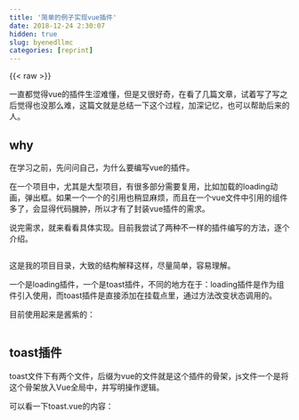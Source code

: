 ```yaml
---
title: '简单的例子实现vue插件' 
date: 2018-12-24 2:30:07
hidden: true
slug: byenedllmc
categories: [reprint]
---
```


{{< raw >}}

                    
<p>一直都觉得vue的插件生涩难懂，但是又很好奇，在看了几篇文章，试着写了写之后觉得也没那么难，这篇文就是总结一下这个过程，加深记忆，也可以帮助后来的人。</p>
<h2 id="articleHeader0">why</h2>
<p>在学习之前，先问问自己，为什么要编写vue的插件。</p>
<p>在一个项目中，尤其是大型项目，有很多部分需要复用，比如加载的loading动画，弹出框。如果一个一个的引用也稍显麻烦，而且在一个vue文件中引用的组件多了，会显得代码臃肿，所以才有了封装vue插件的需求。</p>
<p>说完需求，就来看看具体实现。目前我尝试了两种不一样的插件编写的方法，逐个介绍。</p>
<p><span class="img-wrap"><img data-src="/img/remote/1460000012224643?w=704&amp;h=530" src="https://static.alili.tech/img/remote/1460000012224643?w=704&amp;h=530" alt="" title="" style="cursor: pointer; display: inline;"></span></p>
<p>这是我的项目目录，大致的结构解释这样，尽量简单，容易理解。</p>
<p>一个是loading插件，一个是toast插件，不同的地方在于：loading插件是作为组件引入使用，而toast插件是直接添加在挂载点里，通过方法改变状态调用的。</p>
<p>目前使用起来是酱紫的：</p>
<p><span class="img-wrap"><img data-src="/img/remote/1460000012224644?w=672&amp;h=720" src="https://static.alili.tech/img/remote/1460000012224644?w=672&amp;h=720" alt="" title="" style="cursor: pointer;"></span></p>
<h2 id="articleHeader1">toast插件</h2>
<p>toast文件下有两个文件，后缀为vue的文件就是这个插件的骨架，js文件一个是将这个骨架放入Vue全局中，并写明操作逻辑。</p>
<p>可以看一下toast.vue的内容：</p>
<div class="widget-codetool" style="display:none;">
      <div class="widget-codetool--inner">
      <span class="selectCode code-tool" data-toggle="tooltip" data-placement="top" title="" data-original-title="全选"></span>
      <span type="button" class="copyCode code-tool" data-toggle="tooltip" data-placement="top" data-clipboard-text="<template>
    <transition name=&quot;fade&quot;>
        <div class=&quot;toast&quot; v-show=&quot;show&quot;>
            "{{"message"}}"
        </div>

    </transition>
</template>

<script>
export default {
  data() {
    return {
      show: false,
      message: &quot;&quot;
    };
  }
};
</script>

<style lang=&quot;scss&quot; scoped>
.toast {
  position: fixed;
  top: 40%;
  left: 50%;
  margin-left: -15vw;
  padding: 2vw;
  width: 30vw;
  font-size: 4vw;
  color: #fff;
  text-align: center;
  background-color: rgba(0, 0, 0, 0.8);
  border-radius: 5vw;
  z-index: 999;
}

.fade-enter-active,
.fade-leave-active {
  transition: 0.3s ease-out;
}
.fade-enter {
  opacity: 0;
  transform: scale(1.2);
}
.fade-leave-to {
  opacity: 0;
  transform: scale(0.8);
}
</style>" title="" data-original-title="复制"></span>
      <span type="button" class="saveToNote code-tool" data-toggle="tooltip" data-placement="top" title="" data-original-title="放进笔记"></span>
      </div>
      </div><pre class="javascript hljs"><code class="js">&lt;template&gt;
    <span class="xml"><span class="hljs-tag">&lt;<span class="hljs-name">transition</span> <span class="hljs-attr">name</span>=<span class="hljs-string">"fade"</span>&gt;</span>
        <span class="hljs-tag">&lt;<span class="hljs-name">div</span> <span class="hljs-attr">class</span>=<span class="hljs-string">"toast"</span> <span class="hljs-attr">v-show</span>=<span class="hljs-string">"show"</span>&gt;</span>
            "{{"message"}}"
        <span class="hljs-tag">&lt;/<span class="hljs-name">div</span>&gt;</span>

    <span class="hljs-tag">&lt;/<span class="hljs-name">transition</span>&gt;</span></span>
&lt;<span class="hljs-regexp">/template&gt;

&lt;script&gt;
export default {
  data() {
    return {
      show: false,
      message: ""
    };
  }
};
&lt;/</span>script&gt;

<span class="xml"><span class="hljs-tag">&lt;<span class="hljs-name">style</span> <span class="hljs-attr">lang</span>=<span class="hljs-string">"scss"</span> <span class="hljs-attr">scoped</span>&gt;</span><span class="css">
<span class="hljs-selector-class">.toast</span> {
  <span class="hljs-attribute">position</span>: fixed;
  <span class="hljs-attribute">top</span>: <span class="hljs-number">40%</span>;
  <span class="hljs-attribute">left</span>: <span class="hljs-number">50%</span>;
  <span class="hljs-attribute">margin-left</span>: -<span class="hljs-number">15vw</span>;
  <span class="hljs-attribute">padding</span>: <span class="hljs-number">2vw</span>;
  <span class="hljs-attribute">width</span>: <span class="hljs-number">30vw</span>;
  <span class="hljs-attribute">font-size</span>: <span class="hljs-number">4vw</span>;
  <span class="hljs-attribute">color</span>: <span class="hljs-number">#fff</span>;
  <span class="hljs-attribute">text-align</span>: center;
  <span class="hljs-attribute">background-color</span>: <span class="hljs-built_in">rgba</span>(0, 0, 0, 0.8);
  <span class="hljs-attribute">border-radius</span>: <span class="hljs-number">5vw</span>;
  <span class="hljs-attribute">z-index</span>: <span class="hljs-number">999</span>;
}

<span class="hljs-selector-class">.fade-enter-active</span>,
<span class="hljs-selector-class">.fade-leave-active</span> {
  <span class="hljs-attribute">transition</span>: <span class="hljs-number">0.3s</span> ease-out;
}
<span class="hljs-selector-class">.fade-enter</span> {
  <span class="hljs-attribute">opacity</span>: <span class="hljs-number">0</span>;
  <span class="hljs-attribute">transform</span>: <span class="hljs-built_in">scale</span>(1.2);
}
<span class="hljs-selector-class">.fade-leave-to</span> {
  <span class="hljs-attribute">opacity</span>: <span class="hljs-number">0</span>;
  <span class="hljs-attribute">transform</span>: <span class="hljs-built_in">scale</span>(0.8);
}
</span><span class="hljs-tag">&lt;/<span class="hljs-name">style</span>&gt;</span></span></code></pre>
<p>这里面主要的内容只有两个，决定是否显示的<code>show</code>和显示什么内容的<code>message</code>。</p>
<p>粗看这里，有没有发现什么问题？</p>
<p>这个文件中并没有<code>props</code>属性，也就是无论是show也好，message也好，就没有办法通过父子组件通信的方式进行修改，那他们是怎么正确处理的呢。别急，来看他的配置文件。</p>
<p>index.js:</p>
<div class="widget-codetool" style="display:none;">
      <div class="widget-codetool--inner">
      <span class="selectCode code-tool" data-toggle="tooltip" data-placement="top" title="" data-original-title="全选"></span>
      <span type="button" class="copyCode code-tool" data-toggle="tooltip" data-placement="top" data-clipboard-text="import ToastComponent from './toast.vue'

const Toast = {};

// 注册Toast
Toast.install = function (Vue) {
    // 生成一个Vue的子类
    // 同时这个子类也就是组件
    const ToastConstructor = Vue.extend(ToastComponent)
    // 生成一个该子类的实例
    const instance = new ToastConstructor();

    // 将这个实例挂载在我创建的div上
    // 并将此div加入全局挂载点内部
    instance.$mount(document.createElement('div'))
    document.body.appendChild(instance.$el)
    
    // 通过Vue的原型注册一个方法
    // 让所有实例共享这个方法 
    Vue.prototype.$toast = (msg, duration = 2000) => {
        instance.message = msg;
        instance.show = true;

        setTimeout(() => {
            
            instance.show = false;
        }, duration);
    }
}

export default Toast" title="" data-original-title="复制"></span>
      <span type="button" class="saveToNote code-tool" data-toggle="tooltip" data-placement="top" title="" data-original-title="放进笔记"></span>
      </div>
      </div><pre class="javascript hljs"><code class="js"><span class="hljs-keyword">import</span> ToastComponent <span class="hljs-keyword">from</span> <span class="hljs-string">'./toast.vue'</span>

<span class="hljs-keyword">const</span> Toast = {};

<span class="hljs-comment">// 注册Toast</span>
Toast.install = <span class="hljs-function"><span class="hljs-keyword">function</span> (<span class="hljs-params">Vue</span>) </span>{
    <span class="hljs-comment">// 生成一个Vue的子类</span>
    <span class="hljs-comment">// 同时这个子类也就是组件</span>
    <span class="hljs-keyword">const</span> ToastConstructor = Vue.extend(ToastComponent)
    <span class="hljs-comment">// 生成一个该子类的实例</span>
    <span class="hljs-keyword">const</span> instance = <span class="hljs-keyword">new</span> ToastConstructor();

    <span class="hljs-comment">// 将这个实例挂载在我创建的div上</span>
    <span class="hljs-comment">// 并将此div加入全局挂载点内部</span>
    instance.$mount(<span class="hljs-built_in">document</span>.createElement(<span class="hljs-string">'div'</span>))
    <span class="hljs-built_in">document</span>.body.appendChild(instance.$el)
    
    <span class="hljs-comment">// 通过Vue的原型注册一个方法</span>
    <span class="hljs-comment">// 让所有实例共享这个方法 </span>
    Vue.prototype.$toast = <span class="hljs-function">(<span class="hljs-params">msg, duration = <span class="hljs-number">2000</span></span>) =&gt;</span> {
        instance.message = msg;
        instance.show = <span class="hljs-literal">true</span>;

        setTimeout(<span class="hljs-function"><span class="hljs-params">()</span> =&gt;</span> {
            
            instance.show = <span class="hljs-literal">false</span>;
        }, duration);
    }
}

<span class="hljs-keyword">export</span> <span class="hljs-keyword">default</span> Toast</code></pre>
<p>这里的逻辑大致可以分成这么几步：</p>
<ol>
<li>创建一个空对象，这个对象就是日后要使用到的插件的名字。此外，这个对象中要有一个install的函数。</li>
<li>使用vue的extend方法创建一个插件的构造函数（可以看做创建了一个vue的子类），实例化该子类，之后的所有操作都可以通过这个子类完成。</li>
<li>之后再Vue的原型上添加一个共用的方法。</li>
</ol>
<p>这里需要着重提的是<code>Vue.extend()</code>。举个例子，我们日常使用vue编写组件是这个样子的：</p>
<div class="widget-codetool" style="display:none;">
      <div class="widget-codetool--inner">
      <span class="selectCode code-tool" data-toggle="tooltip" data-placement="top" title="" data-original-title="全选"></span>
      <span type="button" class="copyCode code-tool" data-toggle="tooltip" data-placement="top" data-clipboard-text="Vue.component('MyComponent',{
    template:'<div>这是组件</div>'
})" title="" data-original-title="复制"></span>
      <span type="button" class="saveToNote code-tool" data-toggle="tooltip" data-placement="top" title="" data-original-title="放进笔记"></span>
      </div>
      </div><pre class="javascript hljs"><code class="js">Vue.component(<span class="hljs-string">'MyComponent'</span>,{
    <span class="hljs-attr">template</span>:<span class="hljs-string">'&lt;div&gt;这是组件&lt;/div&gt;'</span>
})</code></pre>
<p>这是全局组件的注册方法，但其实这是一个语法糖，真正的运行过程是这样的：</p>
<div class="widget-codetool" style="display:none;">
      <div class="widget-codetool--inner">
      <span class="selectCode code-tool" data-toggle="tooltip" data-placement="top" title="" data-original-title="全选"></span>
      <span type="button" class="copyCode code-tool" data-toggle="tooltip" data-placement="top" data-clipboard-text="let component = Vue.extend({
    template:'<div>这是组件</div>'
})

Vue.component('MyComponent',component)" title="" data-original-title="复制"></span>
      <span type="button" class="saveToNote code-tool" data-toggle="tooltip" data-placement="top" title="" data-original-title="放进笔记"></span>
      </div>
      </div><pre class="javascript hljs"><code class="js"><span class="hljs-keyword">let</span> component = Vue.extend({
    <span class="hljs-attr">template</span>:<span class="hljs-string">'&lt;div&gt;这是组件&lt;/div&gt;'</span>
})

Vue.component(<span class="hljs-string">'MyComponent'</span>,component)</code></pre>
<p>Vue.extend会返回一个对象，按照大多数资料上提及的，也可以说是返回一个Vue的子类，既然是子类，就没有办法直接通过他使用Vue原型上的方法，所以需要new一个实例出来使用。</p>
<div class="widget-codetool" style="display:none;">
      <div class="widget-codetool--inner">
      <span class="selectCode code-tool" data-toggle="tooltip" data-placement="top" title="" data-original-title="全选"></span>
      <span type="button" class="copyCode code-tool" data-toggle="tooltip" data-placement="top" data-clipboard-text="在代码里console.log(instance)
" title="" data-original-title="复制"></span>
      <span type="button" class="saveToNote code-tool" data-toggle="tooltip" data-placement="top" title="" data-original-title="放进笔记"></span>
      </div>
      </div><pre class="hljs mel"><code>在代码里console.<span class="hljs-keyword">log</span>(<span class="hljs-keyword">instance</span>)
</code></pre>
<p>得出的是这样的结果：</p>
<p><span class="img-wrap"><img data-src="/img/remote/1460000012224645?w=1134&amp;h=1202" src="https://static.alili.tech/img/remote/1460000012224645?w=1134&amp;h=1202" alt="" title="" style="cursor: pointer;"></span></p>
<p>可以看到</p>
<div class="widget-codetool" style="display:none;">
      <div class="widget-codetool--inner">
      <span class="selectCode code-tool" data-toggle="tooltip" data-placement="top" title="" data-original-title="全选"></span>
      <span type="button" class="copyCode code-tool" data-toggle="tooltip" data-placement="top" data-clipboard-text="
$el:div.toast
" title="" data-original-title="复制"></span>
      <span type="button" class="saveToNote code-tool" data-toggle="tooltip" data-placement="top" title="" data-original-title="放进笔记"></span>
      </div>
      </div><pre class="hljs stylus"><code>
<span class="hljs-variable">$el</span>:<span class="hljs-selector-tag">div</span><span class="hljs-selector-class">.toast</span>
</code></pre>
<p>也就是toast组件模板的根节点。</p>
<p>疑惑的是，我不知道为什么要创建一个空的div节点，并把这个实例挂载在上面。我尝试注释这段代码，但是运行会报错。</p>
<p><span class="img-wrap"><img data-src="/img/remote/1460000012224646?w=852&amp;h=370" src="https://static.alili.tech/img/remote/1460000012224646?w=852&amp;h=370" alt="" title="" style="cursor: pointer; display: inline;"></span></p>
<p>查找这个错误的原因，貌似是因为</p>
<div class="widget-codetool" style="display:none;">
      <div class="widget-codetool--inner">
      <span class="selectCode code-tool" data-toggle="tooltip" data-placement="top" title="" data-original-title="全选"></span>
      <span type="button" class="copyCode code-tool" data-toggle="tooltip" data-placement="top" data-clipboard-text=" document.body.appendChild(instance.$el)
 " title="" data-original-title="复制"></span>
      <span type="button" class="saveToNote code-tool" data-toggle="tooltip" data-placement="top" title="" data-original-title="放进笔记"></span>
      </div>
      </div><pre class="hljs stylus"><code> document<span class="hljs-selector-class">.body</span><span class="hljs-selector-class">.appendChild</span>(instance.<span class="hljs-variable">$el</span>)
 </code></pre>
<p>这里面的<code>instance.$el</code>的问题，那好，我们console下这个看看。WTF！！！！结果居然是<code>undefined</code>。</p>
<p>那接着</p>
<div class="widget-codetool" style="display:none;">
      <div class="widget-codetool--inner">
      <span class="selectCode code-tool" data-toggle="tooltip" data-placement="top" title="" data-original-title="全选"></span>
      <span type="button" class="copyCode code-tool" data-toggle="tooltip" data-placement="top" data-clipboard-text="console.log(instance)
" title="" data-original-title="复制"></span>
      <span type="button" class="saveToNote code-tool" data-toggle="tooltip" data-placement="top" title="" data-original-title="放进笔记"></span>
      </div>
      </div><pre class="hljs mel"><code>console.<span class="hljs-keyword">log</span>(<span class="hljs-keyword">instance</span>)
</code></pre>
<p><span class="img-wrap"><img data-src="/img/remote/1460000012224647?w=1096&amp;h=978" src="https://static.alili.tech/img/remote/1460000012224647?w=1096&amp;h=978" alt="" title="" style="cursor: pointer;"></span></p>
<p>和上一张图片比对一下，发现了什么？对，$el消失了，换句话说在我注释了</p>
<div class="widget-codetool" style="display:none;">
      <div class="widget-codetool--inner">
      <span class="selectCode code-tool" data-toggle="tooltip" data-placement="top" title="" data-original-title="全选"></span>
      <span type="button" class="copyCode code-tool" data-toggle="tooltip" data-placement="top" data-clipboard-text="instance.$mount(document.createElement('div'))
" title="" data-original-title="复制"></span>
      <span type="button" class="saveToNote code-tool" data-toggle="tooltip" data-placement="top" title="" data-original-title="放进笔记"></span>
      </div>
      </div><pre class="hljs mel"><code><span class="hljs-keyword">instance</span>.$mount(document.createElement(<span class="hljs-string">'div'</span>))
</code></pre>
<p>这句话之后，挂载点也不存在了。接着我试着改了一下这句：</p>
<div class="widget-codetool" style="display:none;">
      <div class="widget-codetool--inner">
      <span class="selectCode code-tool" data-toggle="tooltip" data-placement="top" title="" data-original-title="全选"></span>
      <span type="button" class="copyCode code-tool" data-toggle="tooltip" data-placement="top" data-clipboard-text="instance.$mount(instance.$el)
" title="" data-original-title="复制"></span>
      <span type="button" class="saveToNote code-tool" data-toggle="tooltip" data-placement="top" title="" data-original-title="放进笔记"></span>
      </div>
      </div><pre class="hljs mel"><code><span class="hljs-keyword">instance</span>.$mount(<span class="hljs-keyword">instance</span>.$el)
</code></pre>
<p><span class="img-wrap"><img data-src="/img/remote/1460000012224648" src="https://static.alili.tech/img/remote/1460000012224648" alt="" title="" style="cursor: pointer;"></span></p>
<p>$el又神奇的回来了………………</p>
<p>暂时没有发现这种改动有什么问题，可以和上面一样运行。但无论如何，这也就是说instance实例必须挂载在一个节点上才能进行后续操作。</p>
<p>之后的代码就简单了，无非是在Vue的原型上添加一个改变插件状态的方法。之后导出这个对象。</p>
<p>接下来就是怎么使用的问题了。来看看main.js是怎么写的：</p>
<div class="widget-codetool" style="display:none;">
      <div class="widget-codetool--inner">
      <span class="selectCode code-tool" data-toggle="tooltip" data-placement="top" title="" data-original-title="全选"></span>
      <span type="button" class="copyCode code-tool" data-toggle="tooltip" data-placement="top" data-clipboard-text="import Vue from 'vue'
import App from './App'
// import router from './router'
import Toast from './components/taost'
Vue.use(Toast)

Vue.config.productionTip = false

/* eslint-disable no-new */
new Vue({

  // router,
  render: h => h(App)
}).$mount('#app')

" title="" data-original-title="复制"></span>
      <span type="button" class="saveToNote code-tool" data-toggle="tooltip" data-placement="top" title="" data-original-title="放进笔记"></span>
      </div>
      </div><pre class="javascript hljs"><code class="js"><span class="hljs-keyword">import</span> Vue <span class="hljs-keyword">from</span> <span class="hljs-string">'vue'</span>
<span class="hljs-keyword">import</span> App <span class="hljs-keyword">from</span> <span class="hljs-string">'./App'</span>
<span class="hljs-comment">// import router from './router'</span>
<span class="hljs-keyword">import</span> Toast <span class="hljs-keyword">from</span> <span class="hljs-string">'./components/taost'</span>
Vue.use(Toast)

Vue.config.productionTip = <span class="hljs-literal">false</span>

<span class="hljs-comment">/* eslint-disable no-new */</span>
<span class="hljs-keyword">new</span> Vue({

  <span class="hljs-comment">// router,</span>
  render: <span class="hljs-function"><span class="hljs-params">h</span> =&gt;</span> h(App)
}).$mount(<span class="hljs-string">'#app'</span>)

</code></pre>
<p>这样就可以在其他vue文件中直接使用了，像这样：</p>
<div class="widget-codetool" style="display:none;">
      <div class="widget-codetool--inner">
      <span class="selectCode code-tool" data-toggle="tooltip" data-placement="top" title="" data-original-title="全选"></span>
      <span type="button" class="copyCode code-tool" data-toggle="tooltip" data-placement="top" data-clipboard-text="// app.vue
<template>
  <div id=&quot;app&quot;>
    <loading duration='2s' :isshow='show'></loading>
    <!-- <button @click=&quot;show = !show&quot;>显示/隐藏loading</button> -->
    <button @click=&quot;toast&quot;>显示taost弹出框</button>
  </div>
</template>

<script>
export default {
  name: &quot;app&quot;,
  data() {
    return {
      show: false
    };
  },
  methods: {
    toast() {
      this.$toast(&quot;你好&quot;);
    }
  }
};
</script>

<style>
#app {
  font-family: &quot;Avenir&quot;, Helvetica, Arial, sans-serif;
  -webkit-font-smoothing: antialiased;
  -moz-osx-font-smoothing: grayscale;
  text-align: center;
  color: #2c3e50;
  margin-top: 60px;
}
</style>" title="" data-original-title="复制"></span>
      <span type="button" class="saveToNote code-tool" data-toggle="tooltip" data-placement="top" title="" data-original-title="放进笔记"></span>
      </div>
      </div><pre class="javascript hljs"><code class="js"><span class="hljs-comment">// app.vue</span>
&lt;template&gt;
  <span class="xml"><span class="hljs-tag">&lt;<span class="hljs-name">div</span> <span class="hljs-attr">id</span>=<span class="hljs-string">"app"</span>&gt;</span>
    <span class="hljs-tag">&lt;<span class="hljs-name">loading</span> <span class="hljs-attr">duration</span>=<span class="hljs-string">'2s'</span> <span class="hljs-attr">:isshow</span>=<span class="hljs-string">'show'</span>&gt;</span><span class="hljs-tag">&lt;/<span class="hljs-name">loading</span>&gt;</span>
    <span class="hljs-comment">&lt;!-- &lt;button @click="show = !show"&gt;显示/隐藏loading&lt;/button&gt; --&gt;</span>
    <span class="hljs-tag">&lt;<span class="hljs-name">button</span> @<span class="hljs-attr">click</span>=<span class="hljs-string">"toast"</span>&gt;</span>显示taost弹出框<span class="hljs-tag">&lt;/<span class="hljs-name">button</span>&gt;</span>
  <span class="hljs-tag">&lt;/<span class="hljs-name">div</span>&gt;</span></span>
&lt;<span class="hljs-regexp">/template&gt;

&lt;script&gt;
export default {
  name: "app",
  data() {
    return {
      show: false
    };
  },
  methods: {
    toast() {
      this.$toast("你好");
    }
  }
};
&lt;/</span>script&gt;

<span class="xml"><span class="hljs-tag">&lt;<span class="hljs-name">style</span>&gt;</span><span class="css">
<span class="hljs-selector-id">#app</span> {
  <span class="hljs-attribute">font-family</span>: <span class="hljs-string">"Avenir"</span>, Helvetica, Arial, sans-serif;
  <span class="hljs-attribute">-webkit-font-smoothing</span>: antialiased;
  <span class="hljs-attribute">-moz-osx-font-smoothing</span>: grayscale;
  <span class="hljs-attribute">text-align</span>: center;
  <span class="hljs-attribute">color</span>: <span class="hljs-number">#2c3e50</span>;
  <span class="hljs-attribute">margin-top</span>: <span class="hljs-number">60px</span>;
}
</span><span class="hljs-tag">&lt;/<span class="hljs-name">style</span>&gt;</span></span></code></pre>
<p>通过在methods中增加一个方法控制写在Vue原型上的$toast对toast组件进行操作。</p>
<p>这样toast组件的编写过程就结束了，可以看到一开始gif图里的效果。</p>
<h2 id="articleHeader2">loading插件</h2>
<p>经过上一个插件的讲解，这一部分就不会那么细致了，毕竟大多数都没有什么不同，我只指出不一样的地方。</p>
<div class="widget-codetool" style="display:none;">
      <div class="widget-codetool--inner">
      <span class="selectCode code-tool" data-toggle="tooltip" data-placement="top" title="" data-original-title="全选"></span>
      <span type="button" class="copyCode code-tool" data-toggle="tooltip" data-placement="top" data-clipboard-text="<template>
    <div class='wrapper' v-if=&quot;isshow&quot;>
        <div class='loading'>
            <img src=&quot;./loading.gif&quot; alt=&quot;&quot; width=&quot;40&quot; height=&quot;40&quot;>
        </div>
    </div>
</template>

<script>
export default {
  props: {
    duration: {
      type: String,
      default: &quot;1s&quot; //默认1s
    },
    isshow: {
      type: Boolean,
      default: false
    }
  },
  data: function() {
    return {};
  }
};
</script>

<style lang=&quot;scss&quot; scoped>

</style>" title="" data-original-title="复制"></span>
      <span type="button" class="saveToNote code-tool" data-toggle="tooltip" data-placement="top" title="" data-original-title="放进笔记"></span>
      </div>
      </div><pre class="javascript hljs"><code class="js">&lt;template&gt;
    <span class="xml"><span class="hljs-tag">&lt;<span class="hljs-name">div</span> <span class="hljs-attr">class</span>=<span class="hljs-string">'wrapper'</span> <span class="hljs-attr">v-if</span>=<span class="hljs-string">"isshow"</span>&gt;</span>
        <span class="hljs-tag">&lt;<span class="hljs-name">div</span> <span class="hljs-attr">class</span>=<span class="hljs-string">'loading'</span>&gt;</span>
            <span class="hljs-tag">&lt;<span class="hljs-name">img</span> <span class="hljs-attr">src</span>=<span class="hljs-string">"./loading.gif"</span> <span class="hljs-attr">alt</span>=<span class="hljs-string">""</span> <span class="hljs-attr">width</span>=<span class="hljs-string">"40"</span> <span class="hljs-attr">height</span>=<span class="hljs-string">"40"</span>&gt;</span>
        <span class="hljs-tag">&lt;/<span class="hljs-name">div</span>&gt;</span>
    <span class="hljs-tag">&lt;/<span class="hljs-name">div</span>&gt;</span>
<span class="hljs-tag">&lt;/<span class="hljs-name">template</span>&gt;</span></span>

&lt;script&gt;
<span class="hljs-keyword">export</span> <span class="hljs-keyword">default</span> {
  <span class="hljs-attr">props</span>: {
    <span class="hljs-attr">duration</span>: {
      <span class="hljs-attr">type</span>: <span class="hljs-built_in">String</span>,
      <span class="hljs-attr">default</span>: <span class="hljs-string">"1s"</span> <span class="hljs-comment">//默认1s</span>
    },
    <span class="hljs-attr">isshow</span>: {
      <span class="hljs-attr">type</span>: <span class="hljs-built_in">Boolean</span>,
      <span class="hljs-attr">default</span>: <span class="hljs-literal">false</span>
    }
  },
  <span class="hljs-attr">data</span>: <span class="hljs-function"><span class="hljs-keyword">function</span>(<span class="hljs-params"></span>) </span>{
    <span class="hljs-keyword">return</span> {};
  }
};
<span class="xml"><span class="hljs-tag">&lt;/<span class="hljs-name">script</span>&gt;</span></span>

&lt;style lang=<span class="hljs-string">"scss"</span> scoped&gt;

<span class="xml"><span class="hljs-tag">&lt;/<span class="hljs-name">style</span>&gt;</span></span></code></pre>
<p>这个就只是一个模板，传入两个父组件的数据控制显示效果。</p>
<p>那再来看一下该插件的配置文件：</p>
<div class="widget-codetool" style="display:none;">
      <div class="widget-codetool--inner">
      <span class="selectCode code-tool" data-toggle="tooltip" data-placement="top" title="" data-original-title="全选"></span>
      <span type="button" class="copyCode code-tool" data-toggle="tooltip" data-placement="top" data-clipboard-text="import LoadingComponent from './loading.vue'

let Loading = {};

Loading.install = (Vue) => {
    Vue.component('loading', LoadingComponent)
}

export default Loading;" title="" data-original-title="复制"></span>
      <span type="button" class="saveToNote code-tool" data-toggle="tooltip" data-placement="top" title="" data-original-title="放进笔记"></span>
      </div>
      </div><pre class="javascript hljs"><code class="js"><span class="hljs-keyword">import</span> LoadingComponent <span class="hljs-keyword">from</span> <span class="hljs-string">'./loading.vue'</span>

<span class="hljs-keyword">let</span> Loading = {};

Loading.install = <span class="hljs-function">(<span class="hljs-params">Vue</span>) =&gt;</span> {
    Vue.component(<span class="hljs-string">'loading'</span>, LoadingComponent)
}

<span class="hljs-keyword">export</span> <span class="hljs-keyword">default</span> Loading;</code></pre>
<p>这个和taoat的插件相比，简单了很多，依然是一个空对象，里面有一个install方法，然后在全局注册了一个组件。</p>
<h2 id="articleHeader3">比较</h2>
<p>那介绍了这两种不同的插件编写方法，貌似没有什么不一样啊，真的是这样么？</p>
<p>来看一下完整的main.js和app.vue这两个文件：</p>
<div class="widget-codetool" style="display:none;">
      <div class="widget-codetool--inner">
      <span class="selectCode code-tool" data-toggle="tooltip" data-placement="top" title="" data-original-title="全选"></span>
      <span type="button" class="copyCode code-tool" data-toggle="tooltip" data-placement="top" data-clipboard-text="// main.js
import Vue from 'vue'
import App from './App'
// import router from './router'
import Toast from './components/taost'
import Loading from './components/loading'

Vue.use(Toast)

Vue.use(Loading)

Vue.config.productionTip = false

/* eslint-disable no-new */
new Vue({

  // router,
  render: h => h(App)
}).$mount('#app')
" title="" data-original-title="复制"></span>
      <span type="button" class="saveToNote code-tool" data-toggle="tooltip" data-placement="top" title="" data-original-title="放进笔记"></span>
      </div>
      </div><pre class="javascript hljs"><code class="js"><span class="hljs-comment">// main.js</span>
<span class="hljs-keyword">import</span> Vue <span class="hljs-keyword">from</span> <span class="hljs-string">'vue'</span>
<span class="hljs-keyword">import</span> App <span class="hljs-keyword">from</span> <span class="hljs-string">'./App'</span>
<span class="hljs-comment">// import router from './router'</span>
<span class="hljs-keyword">import</span> Toast <span class="hljs-keyword">from</span> <span class="hljs-string">'./components/taost'</span>
<span class="hljs-keyword">import</span> Loading <span class="hljs-keyword">from</span> <span class="hljs-string">'./components/loading'</span>

Vue.use(Toast)

Vue.use(Loading)

Vue.config.productionTip = <span class="hljs-literal">false</span>

<span class="hljs-comment">/* eslint-disable no-new */</span>
<span class="hljs-keyword">new</span> Vue({

  <span class="hljs-comment">// router,</span>
  render: <span class="hljs-function"><span class="hljs-params">h</span> =&gt;</span> h(App)
}).$mount(<span class="hljs-string">'#app'</span>)
</code></pre>
<div class="widget-codetool" style="display:none;">
      <div class="widget-codetool--inner">
      <span class="selectCode code-tool" data-toggle="tooltip" data-placement="top" title="" data-original-title="全选"></span>
      <span type="button" class="copyCode code-tool" data-toggle="tooltip" data-placement="top" data-clipboard-text="// app.vue
<template>
  <div id=&quot;app&quot;>
    <loading duration='2s' :isshow='show'></loading>
    <!-- <button @click=&quot;show = !show&quot;>显示/隐藏loading</button> -->
    <button @click=&quot;toast&quot;>显示taost弹出框</button>
  </div>
</template>

<script>
export default {
  name: &quot;app&quot;,
  data() {
    return {
      show: false
    };
  },
  methods: {
    toast() {
      this.$toast(&quot;你好&quot;);
    }
  }
};
</script>

<style>
#app {
  font-family: &quot;Avenir&quot;, Helvetica, Arial, sans-serif;
  -webkit-font-smoothing: antialiased;
  -moz-osx-font-smoothing: grayscale;
  text-align: center;
  color: #2c3e50;
  margin-top: 60px;
}
</style>" title="" data-original-title="复制"></span>
      <span type="button" class="saveToNote code-tool" data-toggle="tooltip" data-placement="top" title="" data-original-title="放进笔记"></span>
      </div>
      </div><pre class="javascript hljs"><code class="js"><span class="hljs-comment">// app.vue</span>
&lt;template&gt;
  <span class="xml"><span class="hljs-tag">&lt;<span class="hljs-name">div</span> <span class="hljs-attr">id</span>=<span class="hljs-string">"app"</span>&gt;</span>
    <span class="hljs-tag">&lt;<span class="hljs-name">loading</span> <span class="hljs-attr">duration</span>=<span class="hljs-string">'2s'</span> <span class="hljs-attr">:isshow</span>=<span class="hljs-string">'show'</span>&gt;</span><span class="hljs-tag">&lt;/<span class="hljs-name">loading</span>&gt;</span>
    <span class="hljs-comment">&lt;!-- &lt;button @click="show = !show"&gt;显示/隐藏loading&lt;/button&gt; --&gt;</span>
    <span class="hljs-tag">&lt;<span class="hljs-name">button</span> @<span class="hljs-attr">click</span>=<span class="hljs-string">"toast"</span>&gt;</span>显示taost弹出框<span class="hljs-tag">&lt;/<span class="hljs-name">button</span>&gt;</span>
  <span class="hljs-tag">&lt;/<span class="hljs-name">div</span>&gt;</span></span>
&lt;<span class="hljs-regexp">/template&gt;

&lt;script&gt;
export default {
  name: "app",
  data() {
    return {
      show: false
    };
  },
  methods: {
    toast() {
      this.$toast("你好");
    }
  }
};
&lt;/</span>script&gt;

<span class="xml"><span class="hljs-tag">&lt;<span class="hljs-name">style</span>&gt;</span><span class="css">
<span class="hljs-selector-id">#app</span> {
  <span class="hljs-attribute">font-family</span>: <span class="hljs-string">"Avenir"</span>, Helvetica, Arial, sans-serif;
  <span class="hljs-attribute">-webkit-font-smoothing</span>: antialiased;
  <span class="hljs-attribute">-moz-osx-font-smoothing</span>: grayscale;
  <span class="hljs-attribute">text-align</span>: center;
  <span class="hljs-attribute">color</span>: <span class="hljs-number">#2c3e50</span>;
  <span class="hljs-attribute">margin-top</span>: <span class="hljs-number">60px</span>;
}
</span><span class="hljs-tag">&lt;/<span class="hljs-name">style</span>&gt;</span></span></code></pre>
<p>可以看出来，loading是显示的写在app.vue模板里的，而toast并没有作为一个组件写入，仅仅是通过一个方法控制显示。</p>
<p>来看一下html结构和vue工具给出的结构：</p>
<p><span class="img-wrap"><img data-src="/img/remote/1460000012224649?w=906&amp;h=406" src="https://static.alili.tech/img/remote/1460000012224649?w=906&amp;h=406" alt="" title="" style="cursor: pointer;"></span></p>
<p><span class="img-wrap"><img data-src="/img/remote/1460000012224650?w=414&amp;h=154" src="https://static.alili.tech/img/remote/1460000012224650?w=414&amp;h=154" alt="" title="" style="cursor: pointer;"></span></p>
<p>看出来了么，toast插件没有在挂载点里面，而是独立存在的，也就是说当执行</p>
<div class="widget-codetool" style="display:none;">
      <div class="widget-codetool--inner">
      <span class="selectCode code-tool" data-toggle="tooltip" data-placement="top" title="" data-original-title="全选"></span>
      <span type="button" class="copyCode code-tool" data-toggle="tooltip" data-placement="top" data-clipboard-text="vue.use(toast)
" title="" data-original-title="复制"></span>
      <span type="button" class="saveToNote code-tool" data-toggle="tooltip" data-placement="top" title="" data-original-title="放进笔记"></span>
      </div>
      </div><pre class="hljs ada"><code>vue.<span class="hljs-keyword">use</span>(toast)
</code></pre>
<p>之后，该插件就是生成好的了，之后的所有操作无非就是显示或者隐藏的问题了。</p>

                
{{< /raw >}}

# 版权声明
本文资源来源互联网，仅供学习研究使用，版权归该资源的合法拥有者所有，

本文仅用于学习、研究和交流目的。转载请注明出处、完整链接以及原作者。

原作者若认为本站侵犯了您的版权，请联系我们，我们会立即删除！

## 原文标题
简单的例子实现vue插件

## 原文链接
[https://segmentfault.com/a/1190000012224638](https://segmentfault.com/a/1190000012224638)

